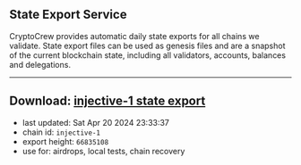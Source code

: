 ## State Export Service
CryptoCrew provides automatic daily state exports for all chains we validate. State export files can be used as genesis files and are a snapshot of the current blockchain state, including all validators, accounts, balances and delegations.

---
**Download: [injective-1 state export](https://dl-eu2.ccvalidators.com/SERVICE/injective/injective-1_export_66835108.json)**
---

- last updated: Sat Apr 20 2024 23:33:37
- chain id: `injective-1`
- export height: `66835108`
- use for: airdrops, local tests, chain recovery
